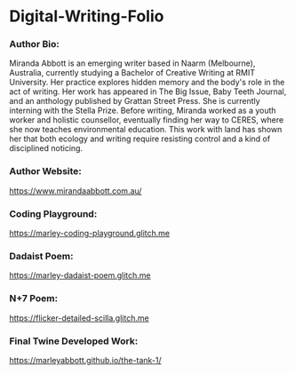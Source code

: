 # Digital-Writing-Folio

### Author Bio:
Miranda Abbott is an emerging writer based in Naarm (Melbourne), Australia, currently studying a Bachelor of Creative Writing at RMIT University. Her practice explores hidden memory and the body's role in the act of writing. Her work has appeared in The Big Issue, Baby Teeth Journal, and an anthology published by Grattan Street Press. She is currently interning with the Stella Prize.
Before writing, Miranda worked as a youth worker and holistic counsellor, eventually finding her way to CERES, where she now teaches environmental education. This work with land has shown her that both ecology and writing require resisting control and a kind of disciplined noticing.

### Author Website:
https://www.mirandaabbott.com.au/

### Coding Playground:
https://marley-coding-playground.glitch.me

### Dadaist Poem:
https://marley-dadaist-poem.glitch.me

### N+7 Poem:
https://flicker-detailed-scilla.glitch.me

### Final Twine Developed Work:
https://marleyabbott.github.io/the-tank-1/
